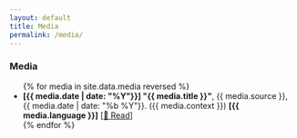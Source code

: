 ```yaml
---
layout: default
title: Media
permalink: /media/
---
```


<div class="container" style="margin-top: 1em">
  <h3>Media</h3>
  <ul class="list-unstyled">
    {% for media in site.data.media reversed %}
    <li class="d-flex justify-content-between">
      <span>
        <b>[{{ media.date | date: "%Y"}}] "{{ media.title }}"</b>, {{
        media.source }}, {{ media.date | date: "%b %Y"}}. ({{ media.context }})
        <b>[{{ media.language }}]</b></span
      >
      <span class="text-end">
        [<a
          href="{{ media.url }}"
          class="link-dark link-underline-opacity-0 link-underline-opacity-75-hover"
          target="_blank"
          >📖 Read</a
        >]
      </span>
    </li>
    {% endfor %}
  </ul>
</div>
